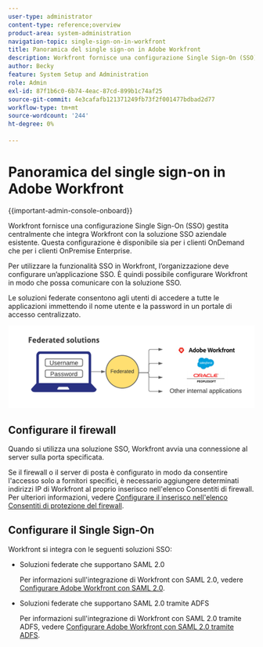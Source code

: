 ```yaml
---
user-type: administrator
content-type: reference;overview
product-area: system-administration
navigation-topic: single-sign-on-in-workfront
title: Panoramica del single sign-on in Adobe Workfront
description: Workfront fornisce una configurazione Single Sign-On (SSO) gestita centralmente che integra facilmente Workfront con la soluzione SSO aziendale esistente. Questa configurazione è facile da configurare e gestire ed è disponibile sia per i clienti OnDemand che per quelli OnPremise Enterprise.
author: Becky
feature: System Setup and Administration
role: Admin
exl-id: 87f1b6c0-6b74-4eac-87cd-899b1c74af25
source-git-commit: 4e3cafafb121371249fb73f2f001477bdbad2d77
workflow-type: tm+mt
source-wordcount: '244'
ht-degree: 0%

---
```


# Panoramica del single sign-on in Adobe Workfront

<!--Audited: 12/2023-->

{{important-admin-console-onboard}}


Workfront fornisce una configurazione Single Sign-On (SSO) gestita centralmente che integra Workfront con la soluzione SSO aziendale esistente. Questa configurazione è disponibile sia per i clienti OnDemand che per i clienti OnPremise Enterprise.

Per utilizzare la funzionalità SSO in Workfront, l’organizzazione deve configurare un’applicazione SSO. È quindi possibile configurare Workfront in modo che possa comunicare con la soluzione SSO.

Le soluzioni federate consentono agli utenti di accedere a tutte le applicazioni immettendo il nome utente e la password in un portale di accesso centralizzato.

![](assets/overview-sso-wf-fed-only.png)


## Configurare il firewall

Quando si utilizza una soluzione SSO, Workfront avvia una connessione al server sulla porta specificata.

Se il firewall o il server di posta è configurato in modo da consentire l&#39;accesso solo a fornitori specifici, è necessario aggiungere determinati indirizzi IP di Workfront al proprio inserisco nell&#39;elenco Consentiti di firewall. Per ulteriori informazioni, vedere [Configurare il inserisco nell&#39;elenco Consentiti di protezione del firewall](../../../administration-and-setup/get-started-wf-administration/configure-your-firewall.md).

## Configurare il Single Sign-On

Workfront si integra con le seguenti soluzioni SSO:

* Soluzioni federate che supportano SAML 2.0

  Per informazioni sull&#39;integrazione di Workfront con SAML 2.0, vedere [Configurare Adobe Workfront con SAML 2.0](../../../administration-and-setup/add-users/single-sign-on/configure-workfront-saml-2.md).

* Soluzioni federate che supportano SAML 2.0 tramite ADFS

  Per informazioni sull&#39;integrazione di Workfront con SAML 2.0 tramite ADFS, vedere [Configurare Adobe Workfront con SAML 2.0 tramite ADFS](../../../administration-and-setup/add-users/single-sign-on/configure-workfront-saml-2-adfs.md).
